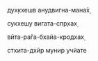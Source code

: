 дух̣кхешв анудвигна-мана̄х̣

сукхешу вигата-спр̣хах̣

вӣта-ра̄га-бхайа-кродхах̣

стхита-дхӣр мунир учйате